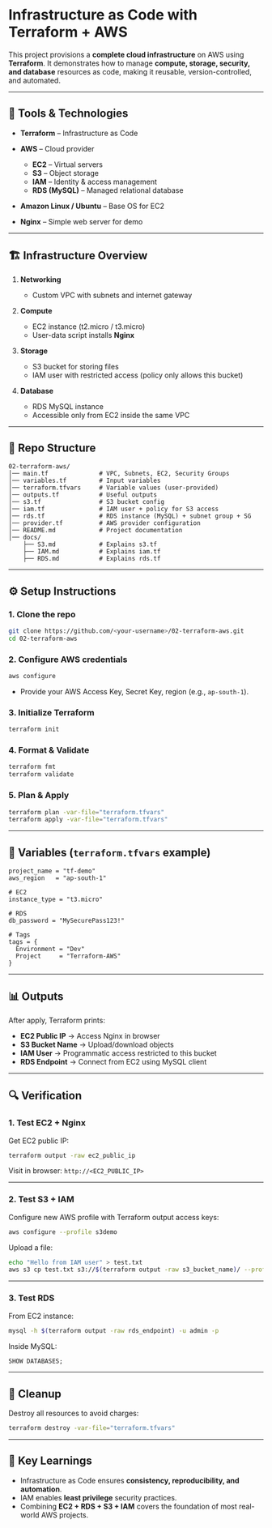 # Infrastructure as Code with Terraform + AWS

This project provisions a **complete cloud infrastructure** on AWS using **Terraform**.
It demonstrates how to manage **compute, storage, security, and database** resources as code, making it reusable, version-controlled, and automated.

---

## 🚀 Tools & Technologies

* **Terraform** – Infrastructure as Code
* **AWS** – Cloud provider

  * **EC2** – Virtual servers
  * **S3** – Object storage
  * **IAM** – Identity & access management
  * **RDS (MySQL)** – Managed relational database
* **Amazon Linux / Ubuntu** – Base OS for EC2
* **Nginx** – Simple web server for demo

---

## 🏗️ Infrastructure Overview

1. **Networking**

   * Custom VPC with subnets and internet gateway
2. **Compute**

   * EC2 instance (t2.micro / t3.micro)
   * User-data script installs **Nginx**
3. **Storage**

   * S3 bucket for storing files
   * IAM user with restricted access (policy only allows this bucket)
4. **Database**

   * RDS MySQL instance
   * Accessible only from EC2 inside the same VPC

---

## 📂 Repo Structure

```
02-terraform-aws/
│── main.tf              # VPC, Subnets, EC2, Security Groups
│── variables.tf         # Input variables
│── terraform.tfvars     # Variable values (user-provided)
│── outputs.tf           # Useful outputs
│── s3.tf                # S3 bucket config
│── iam.tf               # IAM user + policy for S3 access
│── rds.tf               # RDS instance (MySQL) + subnet group + SG
│── provider.tf          # AWS provider configuration
│── README.md            # Project documentation
│── docs/
    ├── S3.md            # Explains s3.tf
    ├── IAM.md           # Explains iam.tf
    ├── RDS.md           # Explains rds.tf
```

---

## ⚙️ Setup Instructions

### 1. Clone the repo

```bash
git clone https://github.com/<your-username>/02-terraform-aws.git
cd 02-terraform-aws
```

### 2. Configure AWS credentials

```bash
aws configure
```

* Provide your AWS Access Key, Secret Key, region (e.g., `ap-south-1`).

### 3. Initialize Terraform

```bash
terraform init
```

### 4. Format & Validate

```bash
terraform fmt
terraform validate
```

### 5. Plan & Apply

```bash
terraform plan -var-file="terraform.tfvars"
terraform apply -var-file="terraform.tfvars"
```

---

## 🔑 Variables (`terraform.tfvars` example)

```hcl
project_name = "tf-demo"
aws_region   = "ap-south-1"

# EC2
instance_type = "t3.micro"

# RDS
db_password = "MySecurePass123!"

# Tags
tags = {
  Environment = "Dev"
  Project     = "Terraform-AWS"
}
```

---

## 📊 Outputs

After apply, Terraform prints:

* **EC2 Public IP** → Access Nginx in browser
* **S3 Bucket Name** → Upload/download objects
* **IAM User** → Programmatic access restricted to this bucket
* **RDS Endpoint** → Connect from EC2 using MySQL client

---

## 🔍 Verification

### 1. Test EC2 + Nginx

Get EC2 public IP:

```bash
terraform output -raw ec2_public_ip
```

Visit in browser:
`http://<EC2_PUBLIC_IP>`

---

### 2. Test S3 + IAM

Configure new AWS profile with Terraform output access keys:

```bash
aws configure --profile s3demo
```

Upload a file:

```bash
echo "Hello from IAM user" > test.txt
aws s3 cp test.txt s3://$(terraform output -raw s3_bucket_name)/ --profile s3demo
```

---

### 3. Test RDS

From EC2 instance:

```bash
mysql -h $(terraform output -raw rds_endpoint) -u admin -p
```

Inside MySQL:

```sql
SHOW DATABASES;
```

---

## 🧹 Cleanup

Destroy all resources to avoid charges:

```bash
terraform destroy -var-file="terraform.tfvars"
```

---

## 📌 Key Learnings

* Infrastructure as Code ensures **consistency, reproducibility, and automation**.
* IAM enables **least privilege** security practices.
* Combining **EC2 + RDS + S3 + IAM** covers the foundation of most real-world AWS projects.

